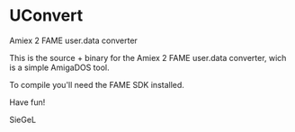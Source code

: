 # UConvert
Amiex 2 FAME user.data converter

This is the source + binary for the Amiex 2 FAME user.data converter, wich is a simple AmigaDOS tool.

To compile you'll need the FAME SDK installed.

Have fun!

SieGeL
